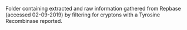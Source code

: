 Folder containing extracted and raw information gathered from Repbase (accessed 02-09-2019) by filtering for cryptons with a Tyrosine Recombinase reported.

